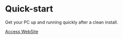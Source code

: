 # Quick-start
Get your PC up and running quickly after a clean install.

[Access WebSite](https://tom60chat.github.io/Quick-start/)
